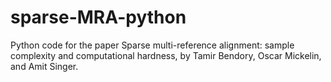 # sparse-MRA-python
Python code for the paper Sparse multi-reference alignment: sample complexity and computational hardness, by Tamir Bendory, Oscar Mickelin, and Amit Singer.
